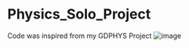 # Physics_Solo_Project
Code was inspired from my GDPHYS Project
![image](https://user-images.githubusercontent.com/80930588/163667892-d51000a7-8fea-41d4-84bf-8cf1f3db2b95.png)

